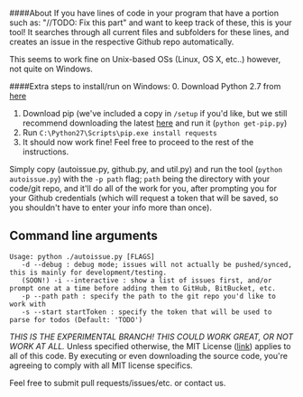 ####About
If you have lines of code in your program that have a portion such as: "//TODO: Fix this part" and want to keep track of these, this is your tool! It searches through all current files and subfolders for these lines, and creates an issue in the respective Github repo automatically. 

This seems to work fine on Unix-based OSs (Linux, OS X, etc..) however, not quite on Windows.

####Extra steps to install/run on Windows:
0. Download Python 2.7 from [here](https://www.python.org/downloads/)
1. Download pip (we've included a copy in `/setup` if you'd like, but we still recommend downloading the latest [here](https://raw.githubusercontent.com/pypa/pip/master/contrib/get-pip.py) and run it (`python get-pip.py`)
2. Run `C:\Python27\Scripts\pip.exe install requests`
3. It should now work fine! Feel free to proceed to the rest of the instructions.

Simply copy (autoissue.py, github.py, and util.py) and run the tool (`python autoissue.py`) with the `-p path` flag; `path` being the directory with your code/git repo, and it'll do all of the work for you, after prompting you for your Github credentials (which will request a token that will be saved, so you shouldn't have to enter your info more than once).

## Command line arguments
```
Usage: python ./autoissue.py [FLAGS]
   -d --debug : debug mode; issues will not actually be pushed/synced, this is mainly for development/testing.
   (SOON!) -i --interactive : show a list of issues first, and/or prompt one at a time before adding them to GitHub, BitBucket, etc.
   -p --path path : specify the path to the git repo you'd like to work with
   -s --start startToken : specify the token that will be used to parse for todos (Default: 'TODO')
```

*THIS IS THE EXPERIMENTAL BRANCH! THIS COULD WORK GREAT, OR NOT WORK AT ALL.*
Unless specified otherwise, the MIT License ([link](http://opensource.org/licenses/MIT)) applies to all of this code. By executing or even downloading the source code, you're agreeing to comply with all MIT license specifics. 

Feel free to submit pull requests/issues/etc. or contact us.
